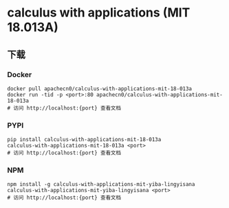 # calculus with applications (MIT 18.013A)

## 下载

### Docker

```
docker pull apachecn0/calculus-with-applications-mit-18-013a
docker run -tid -p <port>:80 apachecn0/calculus-with-applications-mit-18-013a
# 访问 http://localhost:{port} 查看文档
```

### PYPI

```
pip install calculus-with-applications-mit-18-013a
calculus-with-applications-mit-18-013a <port>
# 访问 http://localhost:{port} 查看文档
```

### NPM

```
npm install -g calculus-with-applications-mit-yiba-lingyisana
calculus-with-applications-mit-yiba-lingyisana <port>
# 访问 http://localhost:{port} 查看文档
```